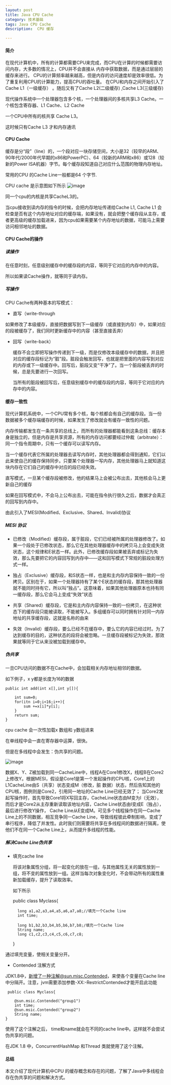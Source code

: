 ```yaml
---
layout: post
title: Java CPU Cache
category: 技术基础
tags: Java CPU Cache  
description:  CPU 缓存

---
```


#### 简介

在现代计算机中，所有的计算都需要CPU来完成，而CPU在计算的时候都需要访问内存，大多数的情况上，CPU并不会直接从
内存中获取数据，而是通过层层的缓存来进行。
CPU的计算频率越来越高，但是内存的访问速度却是效率很低。为了重复利用CPU的计算能力，提高CPU的吞吐量。
在CPU和内存之间开始引入了Cache L1（一级缓存） 。随后又有了Cache L2(二级缓存) ,Cache L3(三级缓存)

现代操作系统中一个处理器包含多个核，一个处理器间的多核共享L3 Cache。一个核包含寄存器、L1 Cache、L2 Cache

一个CPU中所有的核共享 Cache L3。

这时候只有Cache L3 才和内存通讯

#### CPU Cache

缓存是分“段”（line）的，一个段对应一块存储空间，大小是32（较早的ARM、90年代/2000年代早期的x86和PowerPC）、64（较新的ARM和x86）或128（较新的Power ISA机器）字节。每个缓存段知道自己对应什么范围的物理内存地址。

常用的CPU 的Cache Line一般都是64 个字节.

CPU cache 是示意图如下所示
![image](http://7x00ae.com1.z0.glb.clouddn.com/cpu%20cache.png)

同一个cpu的内核是共享CacheL3的。

当cpu接收到读内存的指令的时候，会把内存地址传递给Cache L1, Cache L1 会检查是否有这个内存地址对应的缓存端，如果没有，就会把整个缓存段从主存，或者更高级的缓存加载进来，因为cpu如果需要某个内存地址的数据，可能马上需要访问相邻地址的数据。

#### CPU Cache的操作

##### 读操作

在任意时刻，任意级别缓存中的缓存段的内容，等同于它对应的内存中的内容。

所以如果读Cache操作，就等同于读内存。


##### 写操作
    

CPU Cache有两种基本的写模式：

- 直写（write-through

 如果修改了本级缓存，直接把数据写到下一级缓存（或直接到内存）中，如果对应的段被缓存了，我们同时更新缓存中的内容（甚至直接丢弃）

- 回写（write-back）  
    
    缓存不会立即把写操作传递到下一级，而是仅修改本级缓存中的数据，并且把对应的缓存段标记为“脏”段。脏段会触发回写，也就是把里面的内容写到对应的内存或下一级缓存中。回写后，脏段又变“干净”了。当一个脏段被丢弃的时候，总是先要进行一次回写。

    当所有的脏段被回写后，任意级别缓存中的缓存段的内容，等同于它对应的内存中的内容。




#### 缓存一致性

现代计算机系统中，一个CPU常有多个核，每个核都会有自己的缓存段。当一份数据被多个缓存端缓存的时候，如果发生了修改就会有缓存一致性的问题。


内存传输都发生在一条共享的总线上，而所有的处理器都能看到这条总线：缓存本身是独立的，但是内存是共享资源，所有的内存访问都要经过仲裁（arbitrate）：同一个指令周期中，只有一个缓存可以读写内存。

当一个缓存代表它所属的处理器去读写内存时，其他处理器都会得到通知，它们以此来使自己的缓存保持同步。只要某个处理器一写内存，其他处理器马上就知道这块内存在它们自己的缓存中对应的段已经失效。


直写模式，一旦某个缓存段被修改，他的结果马上会被公布出去，其他核会马上更新自己的缓存

如果在回写模式中，不会马上公布出去，可能在指令执行很久之后，数据才会真正的回写到内存中。



由此引入了MESI(Modified、Exclusive、Shared、Invalid)协议

##### MESI 协议


- 已修改（Modified）缓存段，属于脏段，它们已经被所属的处理器修改了。如果一个段处于已修改状态，那么它在其他处理器缓存中的拷贝马上会变成失效状态，这个规律和E状态一样。此外，已修改缓存段如果被丢弃或标记为失效，那么先要把它的内容回写到内存中——这和回写模式下常规的脏段处理方式一样。



- 独占（Exclusive）缓存段，和S状态一样，也是和主内存内容保持一致的一份拷贝。区别在于，如果一个处理器持有了某个E状态的缓存段，那其他处理器就不能同时持有它，所以叫“独占”。这意味着，如果其他处理器原本也持有同一缓存段，那么它会马上变成“失效”状态

- 共享（Shared）缓存段，它是和主内存内容保持一致的一份拷贝，在这种状态下的缓存段只能被读取，不能被写入。多组缓存可以同时拥有针对同一内存地址的共享缓存段，这就是名称的由来

- 失效（Invalid）缓存段，要么已经不在缓存中，要么它的内容已经过时。为了达到缓存的目的，这种状态的段将会被忽略。一旦缓存段被标记为失效，那效果就等同于它从来没被加载到缓存中。

##### 伪共享

一旦CPU访问的数据不在Cache中，会加载相关内存地址相邻的数据。

如下例子，x y都是长度为16的数据

    public int add(int x[],int y[]){
    
        int sum=0;
        for(itn i=0;i<16;i++){
            sum +=x[i]*y[i];
        }
        return sum;
    }


cpu cache 会一次性加载x 数组和 y数组进来

在单线程中会一直在寄存器中运算，很快。

但是在多线程中会发生：伪共享的问题。


![image](http://7x00ae.com1.z0.glb.clouddn.com/%E4%BC%AA%E5%85%B1%E4%BA%AB.png)



数据X、Y、Z被加载到同一CacheLine中，线程A在Core1修改X，线程B在Core2上修改Y。根据MESI，假设是Core1是第一个发起操作的CPU核，Core1上的L1CacheLine由S（共享）状态变成M（修改，脏
数据）状态，然后告知其他的CPU核，图例则是Core2，引用同一地址的Cache Line已经无效了；
当Core2发起写操作时，首先导致Core1将X写回主存，CacheLine状态由M变为I（无效），而后才是Core2从主存重新读取该地址内容，Cache Line状态由I变成E（独占），最后进行修改Y操作， 
Cache Line从E变成M。可见多个线程操作在同一Cache Line上的不同数据，相互竞争同一Cache Line，导致线程彼此牵制影响，变成了串行程序，降低了并发性。此时我们则需要将共享在多线程间的数据进行隔离，使他们不在同一个Cache Line上，从而提升多线程的性能。


##### 解决Cache Line伪共享

- 填充cache line

    将该对象属性分组，将一起变化的放在一组，与其他属性无关的属性放到一组，将不变的属性放到一组。这样当每次对象变化时，不会带动所有的属性重新加载缓存，提升了读取效率。
    
    如下所示
    
    
    public class Myclass{
    
        long a1,a2,a3,a4,a5,a6,a7,a8;//填充一个Cache line
        int time;
        
        long b1,b2,b3,b4,b5,b6,b7,b8;/填充一个Cache line
        String name;
        long c1,c2,c3,c4,c5,c6,c7,c8;
    
    }

通过填充变量，使相关变量分开。


-  Contended 注解方式

JDK1.8中，新增了一种注解@sun.misc.Contended，来使各个变量在Cache line中分隔开。注意，jvm需要添加参数-XX:-RestrictContended才能开启此功能

     public class Myclass{
    
        @sun.msic.Contended("group1")
        int time;
        @sun.msic.Contended("group2")
        String name;
    }

使用了这个注解之后，
time和name就会在不同的cache line中。这样就不会尝试伪共享的问题。


在JDK 1.8 中，ConcurrentHashMap 和Thread 类就使用了这个注解。

#### 总结

本文介绍了现代计算机中CPU 的缓存概念和存在的问题，了解了Java中多线程会存在伪共享的问题和解决方式。




